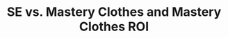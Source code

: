 ---
layout: post
title: SE vs. Mastery Clothes and Mastery Clothes ROI
published: true
type: spreadsheet
tags: cooking
image: /files/thumbnails/sheets.png
excerpt: Calculate whether it's more profitable to use silver embroidered of mastery clothes for cooking
post-date: 2020-11-24
updated-date: 2020-11-24
direct-link: https://docs.google.com/spreadsheets/d/1zcMEFdwitQem3xM0RQskWsT_zctc62TEj4jhK74PvNc/edit?usp=sharing
---